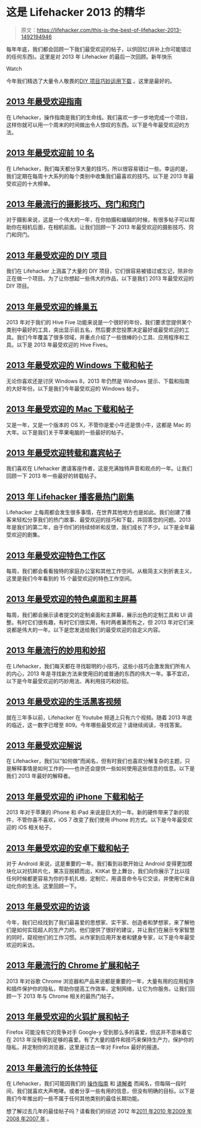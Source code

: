 # 这是 Lifehacker 2013 的精华

> 原文：<https://lifehacker.com/this-is-the-best-of-lifehacker-2013-1492194946>

每年年底，我们都会回顾一下我们最受欢迎的帖子，以供回忆(并补上你可能错过的任何东西)。这里是对 2013 年 Lifehacker 的最后一次回顾。新年快乐

Watch

今年我们精选了大量令人敬畏的[DIY 项目](http://lifehacker.com/most-popular-diy-projects-of-2013-1476740177)[巧妙运用](http://lifehacker.com/most-popular-clever-uses-and-macgyver-tips-of-2013-1484868813)[下载](http://lifehacker.com/most-popular-chrome-extensions-and-posts-of-2013-1487488356) 。这里是最好的。

## [2013 年最受欢迎指南](http://lifehacker.com/most-popular-how-to-guides-of-2013-1474868022)

在 Lifehacker，操作指南是我们的生命线。我们喜欢一步一步地完成一个项目，这样你就可以用一个周末的时间做出令人惊叹的东西。以下是今年最受欢迎的方法。

## [2013 年最受欢迎前 10 名](http://lifehacker.com/most-popular-top-10s-of-2013-1475778239)

在 Lifehacker，我们每天都分享大量的技巧，所以很容易错过一些。幸运的是，我们定期在每周十大系列的每个类别中收集我们最喜欢的技巧。以下是 2013 年最受欢迎的十大榜单。

## [2013 年最流行的摄影技巧、窍门和窍门](http://lifehacker.com/most-popular-photography-tips-tricks-and-hacks-of-201-1476696589)

对于摄影来说，这是一个伟大的一年，在你拍摄和编辑的时候，有很多帖子可以帮助你在相机后面，在相机前面。让我们回顾一下 2013 年最受欢迎的摄影技巧、窍门和窍门。

## [2013 年最受欢迎的 DIY 项目](http://lifehacker.com/most-popular-diy-projects-of-2013-1476740177)

我们在 Lifehacker 上涵盖了大量的 DIY 项目，它们很容易被错过或忘记，除非你正在做一个项目。为了让你想起一些伟大的作品，以下是我们 2013 年最受欢迎的 DIY 项目。

## [2013 年最受欢迎的蜂巢五](http://lifehacker.com/most-popular-hive-fives-of-2013-1476287250)

2013 年对于我们的 Hive Five 功能来说是一个很好的年份，我们要求您提供某个类别中最好的工具，突出显示前五名，然后要求您投票决定最好或最受欢迎的工具。我们今年覆盖了很多领域，并重点介绍了一些很棒的小工具、应用程序和工具。以下是 2013 年最受欢迎的 Hive Fives。

## [2013 年最受欢迎的 Windows 下载和帖子](http://lifehacker.com/most-popular-windows-downloads-and-posts-of-2013-1478269903)

无论你喜欢还是讨厌 Windows 8，2013 年仍然是 Windows 提示、下载和指南的大好年份。以下是我们今年最受欢迎的 Windows 帖子。

## [2013 年最受欢迎的 Mac 下载和帖子](http://lifehacker.com/most-popular-mac-downloads-and-posts-of-2013-1479756456)

又是一年，又是一个版本的 OS X，不管你是爱小牛还是恨小牛，这都是 Mac 的大年。以下是我们关于苹果电脑的一些最好的帖子。

## [2013 年最受欢迎转载和嘉宾帖子](http://lifehacker.com/most-popular-republished-posts-of-2013-1480565474)

我们喜欢在 Lifehacker 邀请客座作者，这是充满独特声音和观点的一年。让我们回顾一下 2013 年一些最好的转载帖子。

## [2013 年 Lifehacker 播客最热门剧集](http://lifehacker.com/most-popular-episodes-of-the-lifehacker-podcast-of-2013-1482015246)

Lifehacker 上每周都会发生很多事情，在世界其他地方也是如此。我们创建了播客来轻松分享我们的热门故事、最受欢迎的技巧和下载，并回答您的问题。2013 年是我们的第二年，由于你们的持续倾听和反馈，我们成长了不少。以下是全年最受欢迎的剧集。

## [2013 年最受欢迎特色工作区](http://lifehacker.com/most-popular-featured-workspaces-of-2013-1482839620)

每周，我们都会看看独特的家庭办公室和其他工作空间。从极简主义到折衷主义，这里是我们今年看到的 15 个最受欢迎的特色工作空间。

## [2013 年最受欢迎的特色桌面和主屏幕](http://lifehacker.com/most-popular-featured-desktops-and-home-screens-of-2013-1476297720)

每周，我们都会展示读者提交的定制桌面和主屏幕，展示出色的定制工具和 UI 调整。有时它们很有趣，有时它们很实用，有时两者兼而有之，但 2013 年对它们来说都是伟大的一年。以下是您发送给我们的最受欢迎的自定义内容。

## [2013 年最流行的妙用和妙招](http://lifehacker.com/most-popular-clever-uses-and-macgyver-tips-of-2013-1484868813)

在 Lifehacker，我们每天都在寻找聪明的小技巧，这些小技巧会激发我们所有人的内心，2013 年是寻找新方法来使用旧的或普通的东西的伟大一年。事不宜迟，以下是今年最受欢迎的巧妙用法、再利用技巧和妙招。

## [2013 年最受欢迎的生活黑客视频](http://lifehacker.com/most-popular-lifehacker-videos-of-2013-1486515761)

就在三年多以前，Lifehacker 在 Youtube 频道上只有六个视频。随着 2013 年底的临近，这一数字已增至 809。今年哪些最受欢迎？请继续阅读，寻找答案。

## [2013 年最受欢迎解说](http://lifehacker.com/most-popular-explainers-of-2013-1486515923)

在 Lifehacker，我们以“如何做”而闻名，但有时我们也喜欢分解复杂的主题，只是解释事情是如何工作的——也许还会提供一些如何使用这些信息的信息。以下是我们 2013 年最好的解释者。

## [2013 年最受欢迎的 iPhone 下载和帖子](http://lifehacker.com/most-popular-iphone-apps-and-posts-of-2013-1486794805)

2013 年对于苹果的 iPhone 和 iPad 来说是巨大的一年。新的硬件带来了新的软件，不管你喜不喜欢，iOS 7 改变了我们使用 iPhone 的方式。以下是今年最受欢迎的 iOS 相关帖子。

## [2013 年最受欢迎的安卓下载和帖子](http://lifehacker.com/most-popular-android-downloads-and-posts-of-2013-1487475431)

对于 Android 来说，这是重要的一年。我们看到谷歌开始让 Android 变得更加模块化以对抗碎片化，果冻豆脱颖而出，KitKat 登上舞台，我们向你展示了比以往任何时候都更容易为你的手机扎根，定制它，用语音命令与它交谈，并使用它来自动化你的生活。这里回顾一下。

## [2013 年最受欢迎的访谈](http://lifehacker.com/most-popular-interviews-of-2013-1488639261)

今年，我们已经找到了我们最喜爱的思想家、实干家、创造者和梦想家，来了解他们是如何实现超人的生产力的。他们提供了很好的建议，并让我们在展示专家智慧的同时，窥视他们的工作习惯。从作家到应用开发者和健身专家，以下是今年最受欢迎的采访。

## [2013 年最流行的 Chrome 扩展和帖子](http://lifehacker.com/most-popular-chrome-extensions-and-posts-of-2013-1487488356)

2013 年对谷歌 Chrome 浏览器和产品来说都是重要的一年，大量有用的应用程序和插件保护你的隐私，帮助你提高工作效率，定制网络，让它为你服务。让我们回顾一下 2013 年与 Chrome 相关的最热门帖子。

## [2013 年最受欢迎的火狐扩展和帖子](http://lifehacker.com/most-popular-firefox-extensions-and-posts-of-2013-1490598320)

Firefox 可能没有它的竞争对手 Google-y 受到那么多的喜爱，但这并不意味着它在 2013 年没有得到足够的喜爱。有了大量的插件和技巧来保持生产力，保护你的隐私，并定制你的浏览器，这里是过去一年对 Firefox 最好的报道。

## [2013 年最流行的长体特征](http://lifehacker.com/most-popular-longform-features-of-2013-1491780262)

在 Lifehacker，我们可能因我们的 [操作指南](http://bit.ly/1eRXMsG) 和 [讲解者](http://bit.ly/1ajq9fL) 而闻名，但每隔一段时间，我们就喜欢大声咆哮。或者分享一些有用的信息，但没有明确的目标。以下是我们今年推出的一些不属于任何其他类别的最佳长期功能。

想了解过去几年的最佳帖子吗？请看我们的综述 2012 年[2011 年](http://lifehacker.com/this-is-the-best-of-lifehacker-2011-5872033)[2010 年](http://lifehacker.com/this-is-the-best-of-lifehacker-2010-5720895)[2009 年](http://lifehacker.com/the-great-best-of-2009-recap-5435500)[2008 年](http://lifehacker.com/the-great-best-of-2008-roundup-5112553)[2007 年](http://lifehacker.com/the-best-of-2007-roundup-33337530) 。